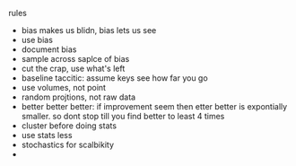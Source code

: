 rules

- bias makes us blidn, bias lets us see
- use bias
- document bias
- sample across saplce of bias
- cut the crap, use what's left
- baseline taccitic: assume keys see how far you go
- use volumes, not point
- random projtions, not raw data
- better better better: if improvement seem then etter better is expontially smaller. so dont stop till you find better to least 4 times
- cluster before doing stats
- use stats less
- stochastics for scalbikity
- 
